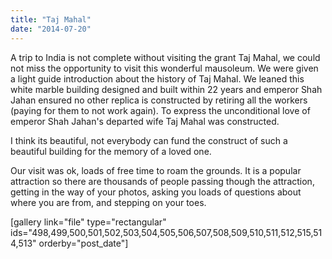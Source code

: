 ```yaml
---
title: "Taj Mahal"
date: "2014-07-20"
---
```


A trip to India is not complete without visiting the grant Taj Mahal, we could not miss the opportunity to visit this wonderful mausoleum. We were given a light guide introduction about the history of Taj Mahal. We leaned this white marble building designed and built within 22 years and emperor Shah Jahan ensured no other replica is constructed by retiring all the workers (paying for them to not work again). To express the unconditional love of emperor Shah Jahan's departed wife Taj Mahal was constructed.

I think its beautiful, not everybody can fund the construct of such a beautiful building for the memory of a loved one.

Our visit was ok, loads of free time to roam the grounds. It is a popular attraction so there are thousands of people passing though the attraction, getting in the way of your photos, asking you loads of questions about where you are from, and stepping on your toes.

\[gallery link="file" type="rectangular" ids="498,499,500,501,502,503,504,505,506,507,508,509,510,511,512,515,514,513" orderby="post\_date"\]
